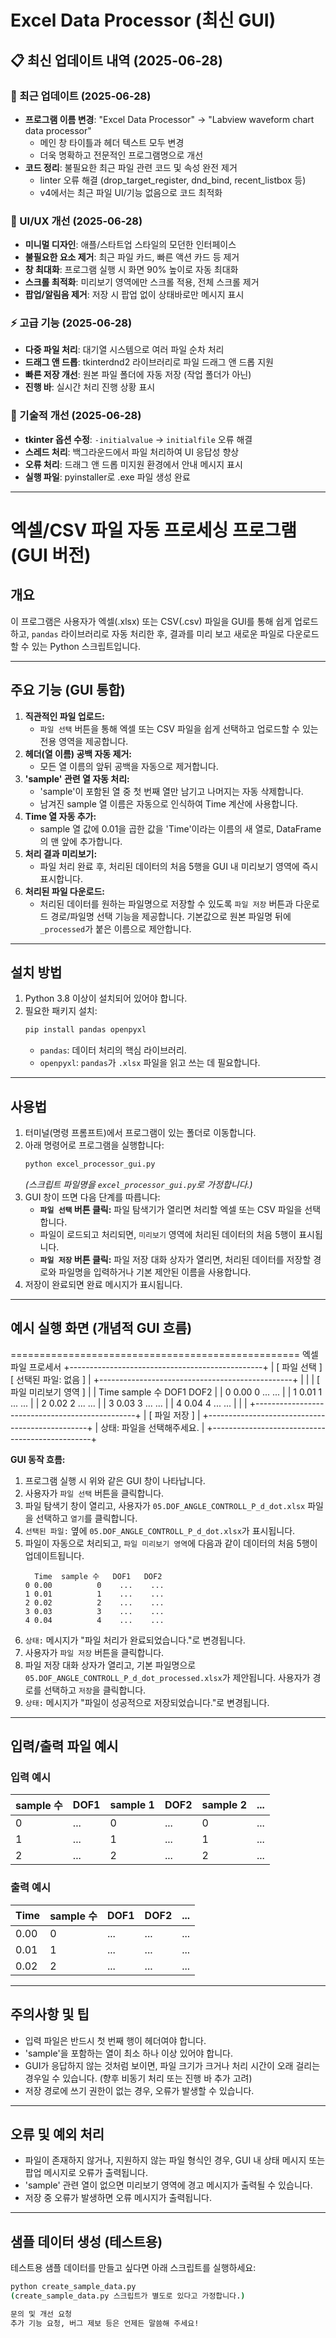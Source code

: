 # Excel Data Processor (최신 GUI)

## 📋 최신 업데이트 내역 (2025-06-28)

### 🔄 최근 업데이트 (2025-06-28)
- **프로그램 이름 변경**: "Excel Data Processor" → "Labview waveform chart data processor"
  - 메인 창 타이틀과 헤더 텍스트 모두 변경
  - 더욱 명확하고 전문적인 프로그램명으로 개선
- **코드 정리**: 불필요한 최근 파일 관련 코드 및 속성 완전 제거
  - linter 오류 해결 (drop_target_register, dnd_bind, recent_listbox 등)
  - v4에서는 최근 파일 UI/기능 없음으로 코드 최적화

### 🎨 UI/UX 개선 (2025-06-28)
- **미니멀 디자인**: 애플/스타트업 스타일의 모던한 인터페이스
- **불필요한 요소 제거**: 최근 파일 카드, 빠른 액션 카드 등 제거
- **창 최대화**: 프로그램 실행 시 화면 90% 높이로 자동 최대화
- **스크롤 최적화**: 미리보기 영역에만 스크롤 적용, 전체 스크롤 제거
- **팝업/알림음 제거**: 저장 시 팝업 없이 상태바로만 메시지 표시

### ⚡ 고급 기능 (2025-06-28)
- **다중 파일 처리**: 대기열 시스템으로 여러 파일 순차 처리
- **드래그 앤 드롭**: tkinterdnd2 라이브러리로 파일 드래그 앤 드롭 지원
- **빠른 저장 개선**: 원본 파일 폴더에 자동 저장 (작업 폴더가 아닌)
- **진행 바**: 실시간 처리 진행 상황 표시

### 🔧 기술적 개선 (2025-06-28)
- **tkinter 옵션 수정**: `-initialvalue` → `initialfile` 오류 해결
- **스레드 처리**: 백그라운드에서 파일 처리하여 UI 응답성 향상
- **오류 처리**: 드래그 앤 드롭 미지원 환경에서 안내 메시지 표시
- **실행 파일**: pyinstaller로 .exe 파일 생성 완료

---

# 엑셀/CSV 파일 자동 프로세싱 프로그램 (GUI 버전)

## 개요
이 프로그램은 사용자가 엑셀(.xlsx) 또는 CSV(.csv) 파일을 GUI를 통해 쉽게 업로드하고, `pandas` 라이브러리로 자동 처리한 후, 결과를 미리 보고 새로운 파일로 다운로드할 수 있는 Python 스크립트입니다.

---

## 주요 기능 (GUI 통합)
1.  **직관적인 파일 업로드:**
    * `파일 선택` 버튼을 통해 엑셀 또는 CSV 파일을 쉽게 선택하고 업로드할 수 있는 전용 영역을 제공합니다.
2.  **헤더(열 이름) 공백 자동 제거:**
    * 모든 열 이름의 앞뒤 공백을 자동으로 제거합니다.
3.  **'sample' 관련 열 자동 처리:**
    * 'sample'이 포함된 열 중 첫 번째 열만 남기고 나머지는 자동 삭제합니다.
    * 남겨진 sample 열 이름은 자동으로 인식하여 Time 계산에 사용합니다.
4.  **Time 열 자동 추가:**
    * sample 열 값에 0.01을 곱한 값을 'Time'이라는 이름의 새 열로, DataFrame의 맨 앞에 추가합니다.
5.  **처리 결과 미리보기:**
    * 파일 처리 완료 후, 처리된 데이터의 처음 5행을 GUI 내 미리보기 영역에 즉시 표시합니다.
6.  **처리된 파일 다운로드:**
    * 처리된 데이터를 원하는 파일명으로 저장할 수 있도록 `파일 저장` 버튼과 다운로드 경로/파일명 선택 기능을 제공합니다. 기본값으로 원본 파일명 뒤에 `_processed`가 붙은 이름으로 제안합니다.

---

## 설치 방법

1.  Python 3.8 이상이 설치되어 있어야 합니다.
2.  필요한 패키지 설치:
    ```bash
    pip install pandas openpyxl
    ```
    * `pandas`: 데이터 처리의 핵심 라이브러리.
    * `openpyxl`: `pandas`가 `.xlsx` 파일을 읽고 쓰는 데 필요합니다.

---

## 사용법

1.  터미널(명령 프롬프트)에서 프로그램이 있는 폴더로 이동합니다.
2.  아래 명령어로 프로그램을 실행합니다:
    ```bash
    python excel_processor_gui.py
    ```
    *(스크립트 파일명을 `excel_processor_gui.py`로 가정합니다.)*
3.  GUI 창이 뜨면 다음 단계를 따릅니다:
    * **`파일 선택` 버튼 클릭:** 파일 탐색기가 열리면 처리할 엑셀 또는 CSV 파일을 선택합니다.
    * 파일이 로드되고 처리되면, `미리보기` 영역에 처리된 데이터의 처음 5행이 표시됩니다.
    * **`파일 저장` 버튼 클릭:** 파일 저장 대화 상자가 열리면, 처리된 데이터를 저장할 경로와 파일명을 입력하거나 기본 제안된 이름을 사용합니다.
4.  저장이 완료되면 완료 메시지가 표시됩니다.

---

## 예시 실행 화면 (개념적 GUI 흐름)

================================================== 엑셀 파일 프로세서
+------------------------------------------------+
| [ 파일 선택 ]          [ 선택된 파일: 없음 ] |
+------------------------------------------------+
|                                                |
|            [ 파일 미리보기 영역 ]              |
|   Time  sample 수   DOF1   DOF2               |
| 0 0.00    0          ...    ...               |
| 1 0.01    1          ...    ...               |
| 2 0.02    2          ...    ...               |
| 3 0.03    3          ...    ...               |
| 4 0.04    4          ...    ...               |
|                                                |
+------------------------------------------------+
| [ 파일 저장 ]                                  |
+------------------------------------------------+
| 상태: 파일을 선택해주세요.                     |
+------------------------------------------------+


**GUI 동작 흐름:**

1.  프로그램 실행 시 위와 같은 GUI 창이 나타납니다.
2.  사용자가 `파일 선택` 버튼을 클릭합니다.
3.  파일 탐색기 창이 열리고, 사용자가 `05.DOF_ANGLE_CONTROLL_P_d_dot.xlsx` 파일을 선택하고 `열기`를 클릭합니다.
4.  `선택된 파일:` 옆에 `05.DOF_ANGLE_CONTROLL_P_d_dot.xlsx`가 표시됩니다.
5.  파일이 자동으로 처리되고, `파일 미리보기 영역`에 다음과 같이 데이터의 처음 5행이 업데이트됩니다.
    ```
      Time  sample 수   DOF1   DOF2
    0 0.00          0    ...    ...
    1 0.01          1    ...    ...
    2 0.02          2    ...    ...
    3 0.03          3    ...    ...
    4 0.04          4    ...    ...
    ```
6.  `상태:` 메시지가 "파일 처리가 완료되었습니다."로 변경됩니다.
7.  사용자가 `파일 저장` 버튼을 클릭합니다.
8.  파일 저장 대화 상자가 열리고, 기본 파일명으로 `05.DOF_ANGLE_CONTROLL_P_d_dot_processed.xlsx`가 제안됩니다. 사용자가 경로를 선택하고 `저장`을 클릭합니다.
9.  `상태:` 메시지가 "파일이 성공적으로 저장되었습니다."로 변경됩니다.

---

## 입력/출력 파일 예시

### 입력 예시
| sample 수 | DOF1 | sample 1 | DOF2 | sample 2 | ... |
|-----------|------|----------|------|----------|-----|
| 0         | ...  | 0        | ...  | 0        | ... |
| 1         | ...  | 1        | ...  | 1        | ... |
| 2         | ...  | 2        | ...  | 2        | ... |

### 출력 예시
| Time  | sample 수 | DOF1 | DOF2 | ... |
|-------|-----------|------|------|-----|
| 0.00  | 0         | ...  | ...  | ... |
| 0.01  | 1         | ...  | ...  | ... |
| 0.02  | 2         | ...  | ...  | ... |

---

## 주의사항 및 팁
* 입력 파일은 반드시 첫 번째 행이 헤더여야 합니다.
* 'sample'을 포함하는 열이 최소 하나 이상 있어야 합니다.
* GUI가 응답하지 않는 것처럼 보이면, 파일 크기가 크거나 처리 시간이 오래 걸리는 경우일 수 있습니다. (향후 비동기 처리 또는 진행 바 추가 고려)
* 저장 경로에 쓰기 권한이 없는 경우, 오류가 발생할 수 있습니다.

---

## 오류 및 예외 처리
* 파일이 존재하지 않거나, 지원하지 않는 파일 형식인 경우, GUI 내 상태 메시지 또는 팝업 메시지로 오류가 출력됩니다.
* 'sample' 관련 열이 없으면 미리보기 영역에 경고 메시지가 출력될 수 있습니다.
* 저장 중 오류가 발생하면 오류 메시지가 출력됩니다.

---

## 샘플 데이터 생성 (테스트용)
테스트용 샘플 데이터를 만들고 싶다면 아래 스크립트를 실행하세요:
```bash
python create_sample_data.py
(create_sample_data.py 스크립트가 별도로 있다고 가정합니다.)

문의 및 개선 요청
추가 기능 요청, 버그 제보 등은 언제든 말씀해 주세요!